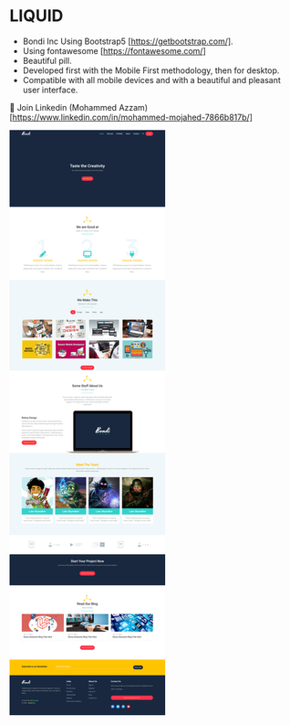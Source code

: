 # LIQUID

- Bondi Inc Using Bootstrap5 [https://getbootstrap.com/].
- Using fontawesome [https://fontawesome.com/]
- Beautiful pill.
- Developed first with the Mobile First methodology, then for desktop.
- Compatible with all mobile devices and with a beautiful and pleasant user interface.

💙 Join Linkedin (Mohammed Azzam) [https://www.linkedin.com/in/mohammed-mojahed-7866b817b/]

![preview img](/preview.png)
